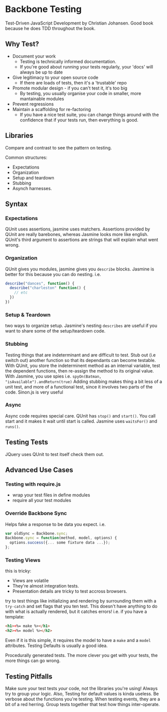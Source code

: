 # Backbone Testing

Test-Driven JavaScript Development by Christian Johansen. Good book because he does TDD throughout the book. 

## Why Test?
* Document your work
  * Testing is technically informed documentation.
  * If you're good about running your tests regularly, your 'docs' will always be up to date
* Give legitimacy to your open source code 
  * If there are loads of tests, then it's a 'trustable' repo
* Promote modular design - if you can't test it, it's too big
  * By testing, you usually organise your code in smaller, more mantainable modules
* Prevent regressions
* Maintain a scaffolding for re-factoring
  * If you have a nice test suite, you can change things around with the confidence that if your tests run, then everything is good.

## Libraries
Compare and contrast to see the pattern on testing. 

Common structures:
* Expectations
* Organization
* Setup and teardown
* Stubbing
* Asynch harnesses.

## Syntax
### Expectations
QUnit uses assertions, jasmine uses matchers. Assertions provided by QUnit are really barebones, whereas Jasmine looks more like english. 
QUnit's third argument to assertions are strings that will explain what went wrong.
### Organization
QUnit gives you modules, jasmine gives you `describe` blocks.
Jasmine is better for this because you can do nesting. i.e.
```js
describe("dances", function() {
  describe("charleston" function() {
    // etc
  })
})
```
### Setup & Teardown
two ways to organize setup. Jasmine's nesting `describes` are useful if you want to share some of the setup/teardown code. 

### Stubbing
Testing things that are indeterminant and are difficult to test. Stub out (i.e switch out) another function so that its dependants can become testable.
With QUnit, you store the indeterminent method as an internal variable, test the dependent functions, then re-assign the method to its original value.
With Jasmine, you use spies i.e. `spyOn(Batman, "isAvailable").andReturn(true)`
Adding stubbing makes thing a bit less of a unit test, and more of a functional test, since it involves two parts of the code. Sinon.js is very useful

### Async
Async code requires special care. QUnit has `stop()` and `start()`. You call start and it makes it wait until start is called.
Jasmine uses `waitsFor()` and `runs()`. 

## Testing Tests
JQuery uses QUnit to test itself check them out.

## Advanced Use Cases
### Testing with require.js
* wrap your test files in define modules
* require all your test modules

### Override Backbone Sync
Helps fake a response to be data you expect.
i.e.
```js
var oldSync = Backbone.sync;
Backbone.sync = function(method, model, options) {
  options.success({... some fixture data ...});
};
```

### Testing Views
this is tricky:
* Views are volatile
* They're almost integration tests. 
* Presentation details are tricky to test accross browsers.

try to test things like initializing and rendering by surrounding them with a `try-catch` and set flags that you ten test. This doesn't have anything to do with what is actually rendered, but it catches errors!
i.e. if you have a template:
```html
<h1><%= make %></h1>
<h2><%= model %></h2>
```
Even if it is this simple, it requires the model to have a `make` and a `model` attributes. Testing Defaults is usually a good idea.

Procedurally generated tests. The more clever you get with your tests, the more things can go wrong.

## Testing Pitfalls
Make sure your test tests *your* code, not the libraries you're using!
Always try to group your logic. Also, Testing for default values is kinda useless. 
Be verbose about the functions you're testing. 
When testing events, they are a bit of a red herring. Group tests together that test how things inter-operate. 



